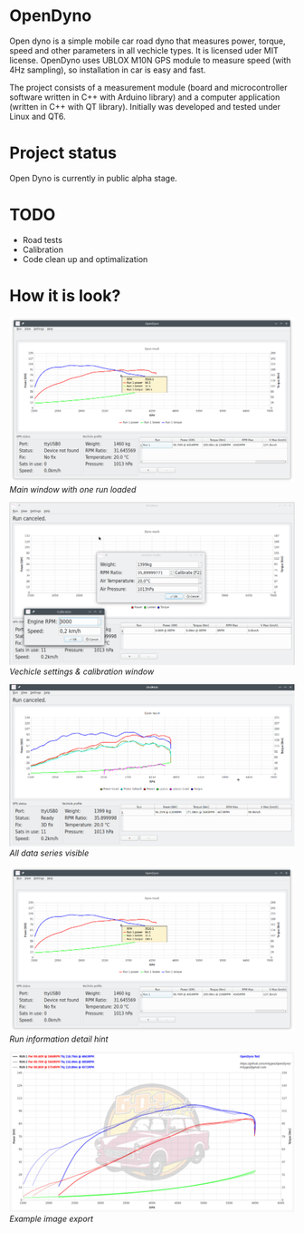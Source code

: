 OpenDyno
===
Open dyno is a simple mobile car road dyno that measures power, torque, speed and other parameters in all vechicle types. It is licensed uder MIT license. OpenDyno uses UBLOX M10N GPS module to measure speed (with 4Hz sampling), so installation in car is easy and fast.

The project consists of a measurement module (board and microcontroller software written in C++ with Arduino library) and a computer application (written in C++ with QT library). Initially was developed and tested under Linux and QT6.

Project status
===
Open Dyno is currently in public alpha stage.

TODO
===

* Road tests
* Calibration
* Code clean up and optimalization

How it is look?
===
![Screenshot 1](doc/screenshots/screenshot4.png)
*Main window with one run loaded*

![Screenshot 2](doc/screenshots/screenshot2.png)
*Vechicle settings & calibration window*

![Screenshot 3](doc/screenshots/screenshot3.png)
*All data series visible*

![Screenshot 4](doc/screenshots/screenshot4.png)
*Run information detail hint*

![Screenshot 5](doc/screenshots/screenshot5.jpeg)
*Example image export*
